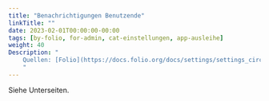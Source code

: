 ```yaml
---
title: "Benachrichtigungen Benutzende"
linkTitle: ""
date: 2023-02-01T00:00:00-00:00
tags: [by-folio, for-admin, cat-einstellungen, app-ausleihe]
weight: 40
Description: "
    Quellen: [Folio](https://docs.folio.org/docs/settings/settings_circulation/settings_circulation/#patron-notice-policies) <!-- & [GBV](https://info.gebev.de/display/FOLIOGBVEXTERN/Einstellungen+(Ausleihe):+Benachrichtigungen+Benutzende) -->
    "
---
```


Siehe Unterseiten.